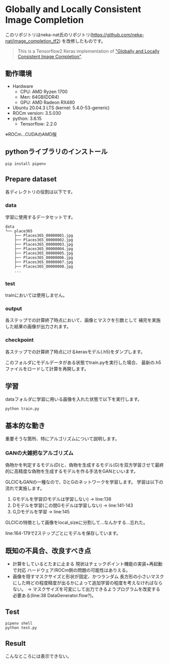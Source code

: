 # Globally and Locally Consistent Image Completion

このリポジトリはneka-nat氏のリポジトリ(https://github.com/neka-nat/image_completion_tf2)
を改修したものです。

> This is a Tensorflow2 Keras implementation of ["Globally and Locally Consistent Image Completion"](http://hi.cs.waseda.ac.jp/%7Eiizuka/projects/completion/data/completion_sig2017.pdf).

## 動作環境
- Hardware
  - CPU: AMD Ryzen 1700
  - Men: 64GB(DDR4)
  - GPU: AMD Radeon RX480
- Ubuntu 20.04.3 LTS (kernel: 5.4.0-53-generic)
- ROCm version: 3.5.030
- python: 3.6.15
  - Tensorflow: 2.2.0

※ROCm...CUDAのAMD版

## pythonライブラリのインストール

```
pip install pipenv
```

## Prepare dataset

各ディレクトリの役割は以下です。
### data
学習に使用するデータセットです。
```
data
└── place365
    ├── Places365_00000001.jpg
    ├── Places365_00000002.jpg
    ├── Places365_00000003.jpg
    ├── Places365_00000004.jpg
    ├── Places365_00000005.jpg
    ├── Places365_00000006.jpg
    ├── Places365_00000007.jpg
    ├── Places365_00000008.jpg
    ...
```
### test
trainにおいては使用しません。

### output
各ステップでの計算終了時点において、画像とマスクを引数として
補完を実施した結果の画像が出力されます。

### checkpoint
各ステップでの計算終了時点にけるkerasモデル(.h5)をダンプします。

このフォルダにモデルデータがある状態でtrain.pyを実行した場合、
最新の.h5ファイルをロードして計算を再開します。

## 学習
dataフォルダに学習に用いる画像を入れた状態で以下を実行します。
```
python train.py
```

## 基本的な動き
重要そうな箇所、特にアルゴリズムについて説明します。
### GANの大雑把なアルゴリズム
偽物かを判定するモデル(D)と、偽物を生成するモデル(G)を双方学習させて最終的に高精度な偽物を生成するモデルを作る手法をGANといいます。

GLCICもGANの一種なので、DとGのネットワークを学習します。
学習は以下の流れで実施します。
1. Gモデルを学習(Dモデルは学習しない) -> line:138
2. Dモデルを学習(この間Gモデルは学習しない) -> line:141-143
3. G,Dモデルを学習 -> line:145

GLCICの特徴として画像をlocal_sizeに分割して…なんかする…忘れた。

line:164-179で2ステップごとにモデルを保存しています。

## 既知の不具合、改良すべき点
- 計算をしているとたまに止まる
  現状はチェックポイント機能の実装+再起動で対応
  ハードウェア/ROCm側の問題の可能性はありえる。
- 画像を隠すマスクサイズと形状が固定、かつランダム
  長方形の小さいマスクにした時どの程度精度が出るかによって追加学習の程度を考えなければならない。
  -> マスクサイズを可変にして出力できるようプログラムを改変する必要ある(line:38 DataGenerator.flow?)。

## Test

```
pipenv shell
python test.py
```

## Result

こんなところには表示できない。
